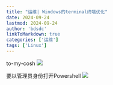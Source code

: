 ```yaml
---
title: "运维| Windows的terminal终端优化"
date: 2024-09-24
lastmod: 2024-09-24
author: 'bdsdc'
linkToMarkdown: true
categories: ['运维']
tags: ['Linux']
---
```



to-my-cosh 
![](https://bdsblog.oss-cn-shanghai.aliyuncs.com/blog/202410312029540.png)



要以管理员身份打开Powershell 
![](https://bdsblog.oss-cn-shanghai.aliyuncs.com/blog/202410312048787.png)

